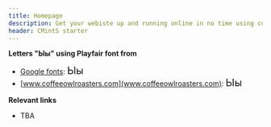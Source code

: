 ```yaml
---
title: Homepage
description: Get your webiste up and running online in no time using current starter
header: CMintS starter
---
```


**Letters "Ыы" using Playfair font from**

- [Google fonts](https://fonts.google.com/specimen/Playfair+Display): <span class="playfairgoogle" style="font-size: 20px">Ыы</span>
- [www.coffeeowlroasters.com](www.coffeeowlroasters.com):  <span class="playfairowl" style="font-size: 20px">Ыы</span>

**Relevant links**
- TBA
